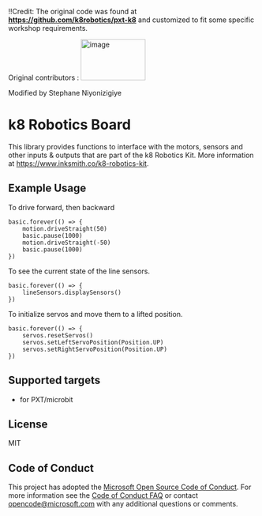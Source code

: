 
!!Credit: The original code was found at **https://github.com/k8robotics/pxt-k8** and customized to fit some specific workshop requirements. 

Original contributors : <img width="131" height="83" alt="image" src="https://github.com/user-attachments/assets/a4294520-d137-43b3-9987-7c7279810768" />

Modified by Stephane Niyonizigiye

# k8 Robotics Board

This library provides functions to interface with the motors, sensors and other inputs & outputs that are part of the k8 Robotics Kit. More information at https://www.inksmith.co/k8-robotics-kit.  

## Example Usage

To drive forward, then backward
```blocks
basic.forever(() => {
    motion.driveStraight(50)
    basic.pause(1000)
    motion.driveStraight(-50)
    basic.pause(1000)
})
```

To see the current state of the line sensors.
```blocks
basic.forever(() => {
    lineSensors.displaySensors()
})
```

To initialize servos and move them to a lifted position.
```blocks
basic.forever(() => {
    servos.resetServos()
    servos.setLeftServoPosition(Position.UP)
    servos.setRightServoPosition(Position.UP)
})
```

## Supported targets

* for PXT/microbit

## License

MIT

## Code of Conduct

This project has adopted the [Microsoft Open Source Code of Conduct](https://opensource.microsoft.com/codeofconduct/). For more information see the [Code of Conduct FAQ](https://opensource.microsoft.com/codeofconduct/faq/) or contact [opencode@microsoft.com](mailto:opencode@microsoft.com) with any additional questions or comments.
